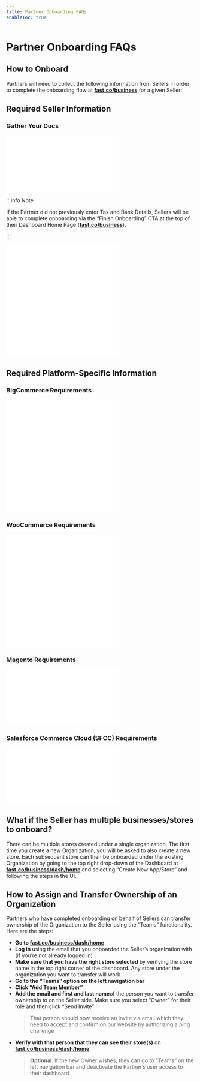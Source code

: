 ```yaml
---
title: Partner Onboarding FAQs
enableToc: true
---
```


# Partner Onboarding FAQs

## How to Onboard

Partners will need to collect the following information from Sellers in order to complete the onboarding flow at [**fast.co/business**](https://www.fast.co/business/dash/home) for a given Seller:

## Required Seller Information

### Gather Your Docs

<embed src="/reusables/for-developers/_gather-your-docs.md" />

:::info Note

If the Partner did not previously enter Tax and Bank Details, Sellers will be able to complete onboarding via the “Finish Onboarding” CTA at the top of their Dashboard Home Page ([**fast.co/business**](https://www.fast.co/business/dash/home)).

:::

<embed src="/reusables/for-developers/_platform_ecommerce_all_fast_access_requirement.md" />

<embed src="/reusables/for-developers/_platform_supported_ecommerce_platforms.md" />

## Required Platform-Specific Information

### BigCommerce Requirements

<embed src="/reusables/for-developers/_platform_bigcommerce_requirements.md" />

<embed src="/reusables/for-developers/_platform_attention_seller_onboarding_credentials_same_session_requirement.md" />

### WooCommerce Requirements

<embed src="/reusables/for-developers/_platform_woocommerce_requirements.md" />

<embed src="/reusables/for-developers/_platform_attention_seller_onboarding_credentials_same_session_requirement.md" />

### Magento Requirements

<embed src="/reusables/for-developers/_platform_magento_requirements.md" />

### Salesforce Commerce Cloud (SFCC) Requirements

<embed src="/reusables/for-developers/_platform_sfcc_requirements.md" />

## What if the Seller has multiple businesses/stores to onboard?

There can be multiple stores created under a single organization. The first time you create a new Organization, you will be asked to also create a new store. Each subsequent store can then be onboarded under the existing Organization by going to the top right drop-down of the Dashboard at [**fast.co/business/dash/home**](https://fast.co/business/dash/home) and selecting “Create New App/Store” and following the steps in the UI.

## How to Assign and Transfer Ownership of an Organization

Partners who have completed onboarding on behalf of Sellers can transfer ownership of the Organization to the Seller using the “Teams” functionality. Here are the steps:

- **Go to [**fast.co/business/dash/home**](https://fast.co/business/dash/home)**
- **Log in** using the email that you onboarded the Seller’s organization with (if you’re not already logged in)
- **Make sure that you have the right store selected** by verifying the store name in the top right corner of the dashboard. Any store under the organization you want to transfer will work
- **Go to the “Teams” option on the left navigation bar**
- **Click “Add Team Member”**
- **Add the email and first and last name**of the person you want to transfer ownership to on the Seller side. Make sure you select “Owner” for their role and then click “Send Invite”
  > That person should now receive an invite via email which they need to accept and confirm on our website by authorizing a ping challenge
- **Verify with that person that they can see their store(s)** on [**fast.co/business/dash/home**](https://fast.co/business/dash/home)
  > **Optional**: If the new Owner wishes, they can go to “Teams” on the left navigation bar and deactivate the Partner’s user access to their dashboard
